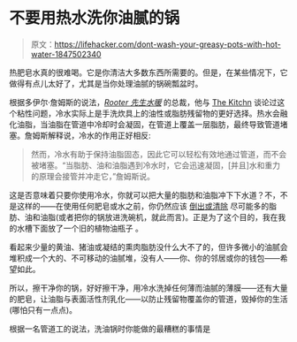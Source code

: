 # 不要用热水洗你油腻的锅

> 原文：<https://lifehacker.com/dont-wash-your-greasy-pots-with-hot-water-1847502340>

热肥皂水真的很难喝。它是你清洁大多数东西所需要的。但是，在某些情况下，它做得有点儿太好了，尤其是当你处理油腻的锅碗瓢盆时。



根据多伊尔·詹姆斯的说法，[*Rooter 先生水暖*](https://www.mrrooter.com/) 的总裁，他与 [The Kitchn](https://www.thekitchn.com/cold-water-washing-greasy-pots-pans-23201166) 谈论过这个粘性问题，冷水实际上是手洗炊具上的油性或脂肪残留物的更好选择。热水会融化油脂，当油脂在管道中冷却时会凝固，在管道上覆盖一层脂肪，最终导致管道堵塞。詹姆斯解释说，冷水的作用正好相反:

> 然而，冷水有助于保持油脂固态，因此它可以轻松有效地通过管道，而不会被堵塞。“当脂肪、油和油脂遇到冷水时，它会迅速凝固，[并且]水和重力的原理会接管并冲走它，”詹姆斯说。

这是否意味着只要你使用冷水，你就可以把大量的脂肪和油脂冲下下水道？不，不是这样的——在使用任何肥皂或水之前，你仍然应该 [倒出或清除](https://lifehacker.com/how-to-properly-dispose-of-grease-and-oil-1570863303) 尽可能多的脂肪、油和油脂(或者把你的锅放进洗碗机，就此而言)。正是为了这个目的，我在我的水槽下面放了一个旧的植物油瓶子 。

看起来少量的黄油、猪油或凝结的熏肉脂肪没什么大不了的，但许多微小的油腻会堆积成一个大的、不可移动的油腻堆，没有人——你、你的邻居或你的钱包——希望如此。

所以，擦干净你的锅，好好擦干净，用冷水洗掉任何薄而油腻的薄膜——还有大量的肥皂，让油脂与表面活性剂乳化——以防止残留物覆盖你的管道，毁掉你的生活(哪怕只有一点点)。

根据一名管道工的说法，洗油锅时你能做的最糟糕的事情是